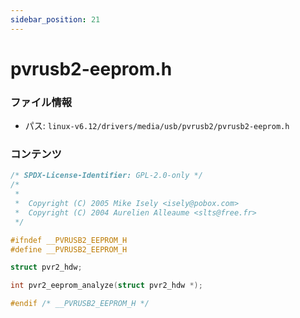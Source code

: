 ```yaml
---
sidebar_position: 21
---
```

# pvrusb2-eeprom.h

### ファイル情報

- パス: `linux-v6.12/drivers/media/usb/pvrusb2/pvrusb2-eeprom.h`

### コンテンツ

```h
/* SPDX-License-Identifier: GPL-2.0-only */
/*
 *
 *  Copyright (C) 2005 Mike Isely <isely@pobox.com>
 *  Copyright (C) 2004 Aurelien Alleaume <slts@free.fr>
 */

#ifndef __PVRUSB2_EEPROM_H
#define __PVRUSB2_EEPROM_H

struct pvr2_hdw;

int pvr2_eeprom_analyze(struct pvr2_hdw *);

#endif /* __PVRUSB2_EEPROM_H */

```
